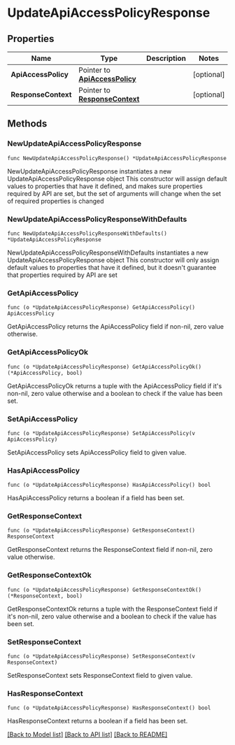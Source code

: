 # UpdateApiAccessPolicyResponse

## Properties

Name | Type | Description | Notes
------------ | ------------- | ------------- | -------------
**ApiAccessPolicy** | Pointer to [**ApiAccessPolicy**](ApiAccessPolicy.md) |  | [optional] 
**ResponseContext** | Pointer to [**ResponseContext**](ResponseContext.md) |  | [optional] 

## Methods

### NewUpdateApiAccessPolicyResponse

`func NewUpdateApiAccessPolicyResponse() *UpdateApiAccessPolicyResponse`

NewUpdateApiAccessPolicyResponse instantiates a new UpdateApiAccessPolicyResponse object
This constructor will assign default values to properties that have it defined,
and makes sure properties required by API are set, but the set of arguments
will change when the set of required properties is changed

### NewUpdateApiAccessPolicyResponseWithDefaults

`func NewUpdateApiAccessPolicyResponseWithDefaults() *UpdateApiAccessPolicyResponse`

NewUpdateApiAccessPolicyResponseWithDefaults instantiates a new UpdateApiAccessPolicyResponse object
This constructor will only assign default values to properties that have it defined,
but it doesn't guarantee that properties required by API are set

### GetApiAccessPolicy

`func (o *UpdateApiAccessPolicyResponse) GetApiAccessPolicy() ApiAccessPolicy`

GetApiAccessPolicy returns the ApiAccessPolicy field if non-nil, zero value otherwise.

### GetApiAccessPolicyOk

`func (o *UpdateApiAccessPolicyResponse) GetApiAccessPolicyOk() (*ApiAccessPolicy, bool)`

GetApiAccessPolicyOk returns a tuple with the ApiAccessPolicy field if it's non-nil, zero value otherwise
and a boolean to check if the value has been set.

### SetApiAccessPolicy

`func (o *UpdateApiAccessPolicyResponse) SetApiAccessPolicy(v ApiAccessPolicy)`

SetApiAccessPolicy sets ApiAccessPolicy field to given value.

### HasApiAccessPolicy

`func (o *UpdateApiAccessPolicyResponse) HasApiAccessPolicy() bool`

HasApiAccessPolicy returns a boolean if a field has been set.

### GetResponseContext

`func (o *UpdateApiAccessPolicyResponse) GetResponseContext() ResponseContext`

GetResponseContext returns the ResponseContext field if non-nil, zero value otherwise.

### GetResponseContextOk

`func (o *UpdateApiAccessPolicyResponse) GetResponseContextOk() (*ResponseContext, bool)`

GetResponseContextOk returns a tuple with the ResponseContext field if it's non-nil, zero value otherwise
and a boolean to check if the value has been set.

### SetResponseContext

`func (o *UpdateApiAccessPolicyResponse) SetResponseContext(v ResponseContext)`

SetResponseContext sets ResponseContext field to given value.

### HasResponseContext

`func (o *UpdateApiAccessPolicyResponse) HasResponseContext() bool`

HasResponseContext returns a boolean if a field has been set.


[[Back to Model list]](../README.md#documentation-for-models) [[Back to API list]](../README.md#documentation-for-api-endpoints) [[Back to README]](../README.md)


